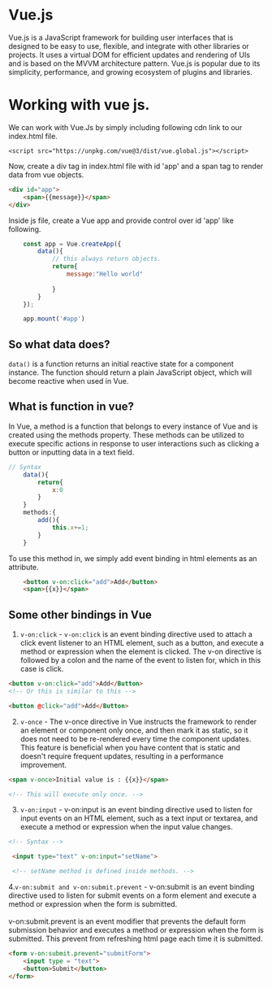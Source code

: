 # Vue.js
Vue.js is a JavaScript framework for building user interfaces that is designed to be easy to use, flexible, and integrate with other libraries or projects. It uses a virtual DOM for efficient updates and rendering of UIs and is based on the MVVM architecture pattern. Vue.js is popular due to its simplicity, performance, and growing ecosystem of plugins and libraries.

# Working with vue js.

We can work with Vue.Js by simply including following cdn link to our index.html file.  
```
<script src="https://unpkg.com/vue@3/dist/vue.global.js"></script>
```

Now, create a div tag in index.html file with id 'app' and a span tag to render data from vue objects.
```html
<div id="app"> 
    <span>{{message}}</span>
</div>
```

Inside js file, create a Vue app and provide control over id 'app' like following.

```js 
    const app = Vue.createApp({
        data(){
            // this always return objects.
            return{
                message:"Hello world"
                
            }
        }
    });

    app.mount('#app')
```
## So what data does?

``` data() ``` is a function returns an initial reactive state for a component instance. The function should return a plain JavaScript object, which will become reactive when used in Vue.

## What is function in vue?

In Vue, a method is a function that belongs to every instance of Vue and is created using the methods property. These methods can be utilized to execute specific actions in response to user interactions such as clicking a button or inputting data in a text field.

```js
// Syntax
    data(){
        return{
            x:0
        }
    }
    methods:{
        add(){
            this.x+=1;
        }
    }

```

To use this method in, we simply add event binding in html elements as an attribute.
```html
    <button v-on:click="add">Add</button>
    <span>{{x}}</span>
```
## Some other bindings in Vue
1. ```v-on:click``` - ```v-on:click``` is an event binding directive used to attach a click event listener to an HTML element, such as a button, and execute a method or expression when the element is clicked. The v-on directive is followed by a colon and the name of the event to listen for, which in this case is click.

```html
<button v-on:click="add">Add</Button>
<!-- Or this is similar to this -->

<button @click="add">Add</Button>
```
2. ```v-once``` - The v-once directive in Vue instructs the framework to render an element or component only once, and then mark it as static, so it does not need to be re-rendered every time the component updates. This feature is beneficial when you have content that is static and doesn't require frequent updates, resulting in a performance improvement.

```html
<span v-once>Initial value is : {{x}}</span>

<!-- This will execute only once. -->
```

3. ```v-on:input``` - v-on:input is an event binding directive used to listen for input events on an HTML element, such as a text input or textarea, and execute a method or expression when the input value changes.

```html
<!-- Syntax -->

 <input type="text" v-on:input="setName">

 <!-- setName method is defined inside methods. -->
```

4.``` v-on:submit and v-on:submit.prevent ``` - v-on:submit is an event binding directive used to listen for submit events on a form element and execute a method or expression when the form is submitted. <br><br>
v-on:submit.prevent is an event modifier that prevents the default form submission behavior and executes a method or expression when the form is submitted. This prevent from refreshing html page each time it is submitted. 

```html
<form v-on:submit.prevent="submitForm">
    <input type = "text">
    <button>Submit</button>
</form>
```
